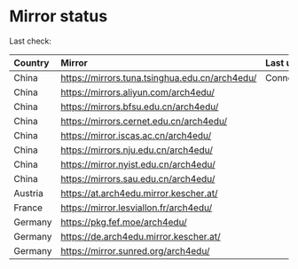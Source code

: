 <script src="./time.js"></script>
# Mirror status
Last check: <script type="text/javascript">localize(1724380758.744485);</script>

|Country|Mirror|Last update|
|:------|:-----|:----------|
|China|https://mirrors.tuna.tsinghua.edu.cn/arch4edu/|ConnectionError|
|China|https://mirrors.aliyun.com/arch4edu/|<script type="text/javascript">localize(1724351901);</script>|
|China|https://mirrors.bfsu.edu.cn/arch4edu/|<script type="text/javascript">localize(1724351901);</script>|
|China|https://mirrors.cernet.edu.cn/arch4edu/|<script type="text/javascript">localize(1724351901);</script>|
|China|https://mirror.iscas.ac.cn/arch4edu/|<script type="text/javascript">localize(1724351901);</script>|
|China|https://mirrors.nju.edu.cn/arch4edu/|<script type="text/javascript">localize(1724265560);</script>|
|China|https://mirror.nyist.edu.cn/arch4edu/|<script type="text/javascript">localize(1724308730);</script>|
|China|https://mirrors.sau.edu.cn/arch4edu/|<script type="text/javascript">localize(1724351901);</script>|
|Austria|https://at.arch4edu.mirror.kescher.at/|<script type="text/javascript">localize(1724351901);</script>|
|France|https://mirror.lesviallon.fr/arch4edu/|<script type="text/javascript">localize(1724351901);</script>|
|Germany|https://pkg.fef.moe/arch4edu/|<script type="text/javascript">localize(1724351901);</script>|
|Germany|https://de.arch4edu.mirror.kescher.at/|<script type="text/javascript">localize(1724351901);</script>|
|Germany|https://mirror.sunred.org/arch4edu/|<script type="text/javascript">localize(1724351901);</script>|

<script src="./tablefilter/tablefilter.js"></script>
<script src="./table.js"></script>